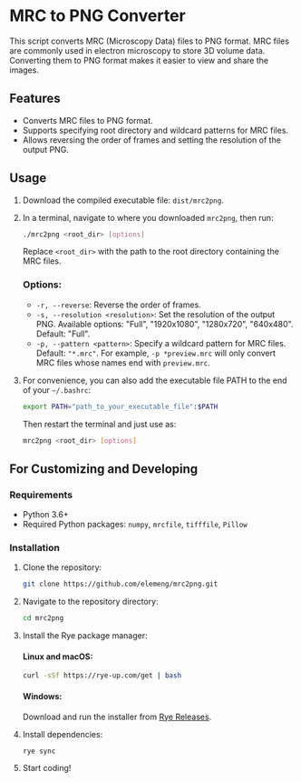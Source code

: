 # MRC to PNG Converter

This script converts MRC (Microscopy Data) files to PNG format. MRC files are commonly used in electron microscopy to store 3D volume data. Converting them to PNG format makes it easier to view and share the images.

## Features

- Converts MRC files to PNG format.
- Supports specifying root directory and wildcard patterns for MRC files.
- Allows reversing the order of frames and setting the resolution of the output PNG.

## Usage

1. Download the compiled executable file: `dist/mrc2png`.

2. In a terminal, navigate to where you downloaded `mrc2png`, then run:

    ```bash
    ./mrc2png <root_dir> [options]
    ```

    Replace `<root_dir>` with the path to the root directory containing the MRC files.

    ### Options:

    - `-r, --reverse`: Reverse the order of frames.
    - `-s, --resolution <resolution>`: Set the resolution of the output PNG. Available options: "Full", "1920x1080", "1280x720", "640x480". Default: "Full".
    - `-p, --pattern <pattern>`: Specify a wildcard pattern for MRC files. Default: `"*.mrc"`. For example, `-p *preview.mrc` will only convert MRC files whose names end with `preview.mrc`.

3. For convenience, you can also add the executable file PATH to the end of your `~/.bashrc`:

    ```bash
    export PATH="path_to_your_executable_file":$PATH
    ```

    Then restart the terminal and just use as:

    ```bash
    mrc2png <root_dir> [options]
    ```

## For Customizing and Developing

### Requirements

- Python 3.6+
- Required Python packages: `numpy`, `mrcfile`, `tifffile`, `Pillow`

### Installation

1. Clone the repository:

    ```bash
    git clone https://github.com/elemeng/mrc2png.git
    ```

2. Navigate to the repository directory:

    ```bash
    cd mrc2png
    ```

3. Install the Rye package manager:

    #### Linux and macOS:

    ```bash
    curl -sSf https://rye-up.com/get | bash
    ```

    #### Windows:

    Download and run the installer from [Rye Releases](https://github.com/astral-sh/rye/releases/latest/download/rye-x86_64-windows.exe).

4. Install dependencies:

    ```bash
    rye sync
    ```

5. Start coding!


